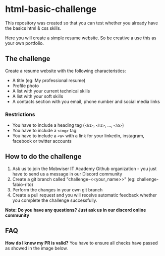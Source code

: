# html-basic-challenge

This repository was created so that you can test whether you already have the basics html & css skills.

Here you will create a simple resume website. So be creative a use this as your own portfolio.

## The challenge

Create a resume website with the following characteristics:

- A title (eg: My professional resume)
- Profile photo
- A list with your current technical skills
- A list with your soft skills
- A contacts section with you email, phone number and social media links

### Restrictions

- You have to include a heading tag (`<h1>`, `<h2>`, ..., `<h5>`)
- You have to include a `<img>` tag
- You have to include a `<a>` with a link for your linkedin, instagram, facebook or twitter accounts

## How to do the challenge

1. Ask us to join the Mobwiser IT Academy Github organization - you just have to send us a message in our Discord community
1. Create a git branch called "challenge-<<your_name>>" (eg: challenge-fabio-rito)
1. Perform the changes in your own git branch
1. Create a pull request and you will receive automatic feedback whether you complete the challenge successfully.

**Note: Do you have any questions? Just ask us in our discord online community**

## FAQ

**How do I know my PR is valid?**
You have to ensure all checks have passed as showed in the image below.
